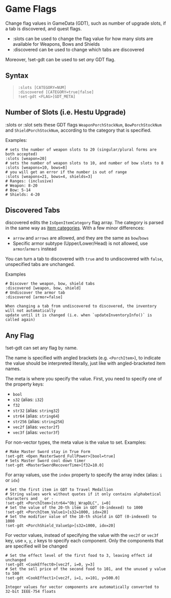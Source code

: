 # Game Flags

Change flag values in GameData (GDT), such as number of upgrade slots,
if a tab is discovered, and quest flags.

- <skyb>:slots</skyb> can be used to change the flag value
  for how many slots are available for Weapons, Bows and Shields
- <skyb>:discovered</skyb> can be used to change which tabs
  are discovered

Moreover, <skyb>!set-gdt</skyb> can be used to set *any* GDT flag.

## Syntax
> `:slots [CATEGORY=NUM]` <br>
> `:discovered [CATEGORY=true|false]` <br>
> `!set-gdt <FLAG>[GDT_META]` <br>

## Number of Slots (i.e. Hestu Upgrade)

<skyb>:slots</skyb> or <skyb>:slot</skyb> sets these GDT flags
`WeaponPorchStockNum`, `BowPorchStockNum` and `ShieldPorchStockNum`,
according to the category that is specified.

Examples:
```skybook
# sets the number of weapon slots to 20 (singular/plural forms are both accepted)
:slots [weapon=20]
# sets the number of weapon slots to 10, and number of bow slots to 8
:slots [weapons=10, bows=8]
# you will get an error if the number is out of range
:slots [weapons=21, bows=4, shields=3]
# Ranges: (inclusive)
# Weapon: 8-20
# Bow: 5-14
# Shields: 4-20
```

## Discovered Tabs
<skyb>discovered</skyb> edits the `IsOpenItemCategory` flag array.
The category is parsed in the same way as [item categories](../user/syntax_item.md#name).
With a few minor differences:
- `arrow` and `arrows` are allowed, and they are the same as `bow`/`bows`
- Specific armor subtype (Upper/Lower/Head) is not allowed, use `armor`/`armors` instead

You can turn a tab to discovered with `true` and to undiscovered with `false`,
unspecified tabs are unchanged.

Examples
```skybook
# Discover the weapon, bow, shield tabs
:discovered [weapon, bow, shield]
# Undiscover the armor tab
:discovered [armor=false]
```

```admonish note
When changing a tab from undiscovered to discovered, the inventory will not automatically
update until it is changed (i.e. when `updateInventoryInfo()` is called again)
```

## Any Flag
<skyb>!set-gdt</skyb> can set any flag by name.

The name is specified with angled brackets (e.g. `<PorchItem>`), to indicate the value should
be interpreted literally, just like with angled-bracketed item names.

The meta is where you specify the value. First, you need to specify one of the property keys:
- `bool`
- `s32` (alias: `i32`)
- `f32`
- `str32` (alias: `string32`)
- `str64` (alias: `string64`)
- `str256` (alias: `string256`)
- `vec2f` (alias: `vector2f`)
- `vec3f` (alias: `vector3f`)

For non-vector types, the meta value is the value to set. Examples:
```skybook
# Make Master Sword stay in True Form
!set-gdt <Open_MasterSword_FullPower>[bool=true]
# Sets Master Sword cool down timer
!set-gdt <MasterSwordRecoverTime>[f32=10.0]
```

For array values, use the `index` property to specify the array index (alias: `i` or `idx`)
```skybook
# Set the first item in GDT to Travel Medallion
# String values work without quotes if it only contains alphabetical characters and _ or -
!set-gdt <PorchItem>[str64="Obj_WrapDLC", i=0]
# Set the value of the 20-th item in GDT (0-indexed) to 1000
!set-gdt <PorchItem_Value1>[s32=1000, idx=20]
# Set the modifier value of the 10-th shield in GDT (0-indexed) to 1000
!set-gdt <PorchShield_ValueSp>[s32=1000, idx=20]
```

For vector values, instead of specifying the value with the `vec2f` or `vec3f` key,
use `x`, `y`, `z` keys to specify each component. Only the components that
are specified will be changed

```skybook
# Set the effect level of the first food to 3, leaving effect id unchanged
!set-gdt <CookEffect0>[vec2f, i=0, y=3]
# Set the sell price of the second food to 101, and the unused y value to 500
!set-gdt <CookEffect1>[vec2f, i=1, x=101, y=500.0]
```

```admonish note
Integer values for vector components are automatically converted to 32-bit IEEE-754 floats
```
